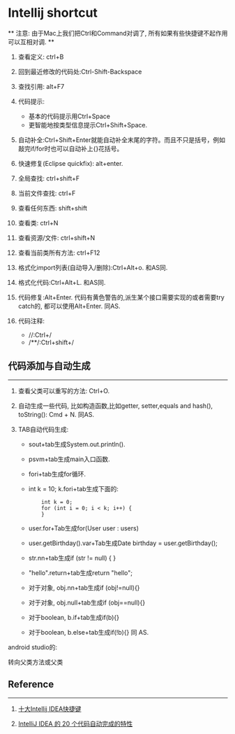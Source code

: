 # Intellij shortcut

** 注意: 由于Mac上我们把Ctrl和Command对调了, 所有如果有些快捷键不起作用可以互相对调. **

1. 查看定义: ctrl+B
1. 回到最近修改的代码处:Ctrl-Shift-Backspace
1. 查找引用: alt+F7
1. 代码提示:

    + 基本的代码提示用Ctrl+Space
    + 更智能地按类型信息提示Ctrl+Shift+Space.
1. 自动补全:Ctrl+Shift+Enter就能自动补全末尾的字符。而且不只是括号，例如敲完if/for时也可以自动补上{}花括号。
1. 快速修复(Eclipse quickfix): alt+enter.   
1. 全局查找: ctrl+shift+F
1. 当前文件查找: ctrl+F
1. 查看任何东西: shift+shift
1. 查看类: ctrl+N
1. 查看资源/文件: ctrl+shift+N
1. 查看当前类所有方法: ctrl+F12
1. 格式化import列表(自动导入/删除):Ctrl+Alt+o. 和AS同.
1. 格式化代码:Ctrl+Alt+L. 和AS同.
1. 代码修复:Alt+Enter. 代码有黄色警告的,派生某个接口需要实现的或者需要try catch的, 都可以使用Alt+Enter.  同AS.
1. 代码注释:

    + //:Ctrl+/
    + /**/:Ctrl+shift+/


## 代码添加与自动生成

---

1. 查看父类可以重写的方法: Ctrl+O.
1. 自动生成一些代码, 比如构造函数,比如getter, setter,equals and hash(), toString(): Cmd + N.    同AS.
1. TAB自动代码生成:

    + sout+tab生成System.out.println().
    + psvm+tab生成main入口函数.
    + fori+tab生成for循环.
    + int k = 10; k.fori+tab生成下面的:

        ```
            int k = 0;
            for (int i = 0; i < k; i++) {
            }
        ```
    + user.for+Tab生成for(User user : users)
    + user.getBirthday().var+Tab生成Date birthday = user.getBirthday();
    + str.nn+tab生成if (str != null) { }
    + "hello".return+tab生成return "hello";
    + 对于对象, obj.nn+tab生成if (obj!=null){}
    + 对于对象, obj.null+tab生成if (obj==null){}
    + 对于boolean, b.if+tab生成if(b){}
    + 对于boolean, b.else+tab生成if(!b){}
同 AS.




android studio的:

转向父类方法或父类






## Reference

---

1. [十大Intellij IDEA快捷键](http://blog.csdn.net/dc_726/article/details/42784275)

1. [IntelliJ IDEA 的 20 个代码自动完成的特性](http://www.oschina.net/question/12_70799)
